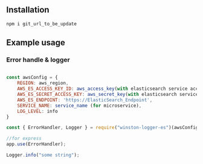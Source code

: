 ## Installation

```bash
npm i git_url_to_be_update
```

## Example usage

### Error handle & logger

```javascript

const awsConfig = {
    REGION: aws_region,
    AWS_ES_ACCESS_KEY_ID: aws_access_key(with elasticsearch service access),
    AWS_ES_SECRET_ACCESS_KEY: aws_secret_key(with elasticsearch service access),
    AWS_ES_ENDPOINT: 'https://ElasticSearch_Endpoint',
    SERVICE_NAME: service_name (for microservice),
    LOG_LEVEL: info
}

const { ErrorHandler, Logger } = require("winston-logger-es")(awsConfig);

//for express
app.use(ErrorHandler);

Logger.info("some string");
```
